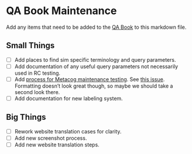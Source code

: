 # QA Book Maintenance

Add any items that need to be added to the [QA Book](https://github.com/phetsims/QA/blob/master/doc/qa-book.md) to this markdown file.

## Small Things

- [ ] Add places to find sim specific terminology and query parameters.
- [ ] Add documentation of any useful query parameters not necessarily used in RC testing.
- [ ] Add [process for Metacog maintenance testing](https://github.com/phetsims/QA/issues/187#issue-360088338). See [this issue](https://github.com/phetsims/QA/issues/191). Formatting doesn’t look great though, so maybe we should take a second look there.
- [ ] Add documentation for new labeling system.

## Big Things

- [ ] Rework website translation cases for clarity.
- [ ] Add new screenshot process.
- [ ] Add new website translation steps.
